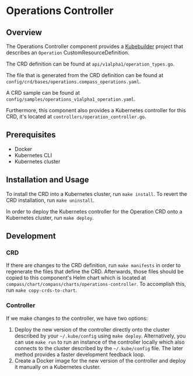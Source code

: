 # Operations Controller

## Overview

The Operations Controller component provides a [Kubebuilder](https://github.com/kubernetes-sigs/kubebuilder) project 
that describes an `Operation` CustomResourceDefinition. 

The CRD definition can be found at `api/v1alpha1/operation_types.go`. 

The file that is generated from the CRD definition can be found at `config/crd/bases/operations.compass_operations.yaml`.

A CRD sample can be found at `config/samples/operations_v1alpha1_operation.yaml`.

Furthermore, this component also provides a Kubernetes controller for this CRD, it's located at `controllers/operation_controller.go`.

## Prerequisites

- Docker
- Kubernetes CLI
- Kubernetes cluster

## Installation and Usage

To install the CRD into a Kubernetes cluster, run `make install`. To revert the CRD installation, run `make uninstall`.

In order to deploy the Kubernetes controller for the Operation CRD onto a Kubernetes cluster, run `make deploy`. 

## Development

### CRD

If there are changes to the CRD definition, run `make manifests` in order to regenerate the files that define the CRD.
Afterwards, those files should be copied to this component's Helm chart which is located at 
`compass/chart/compass/charts/operations-controller`. To accomplish this, run `make copy-crds-to-chart`.

### Controller

If we make changes to the controller, we have two options:
1. Deploy the new version of the controller directly onto the cluster described by your `~/.kube/config` using `make deploy`.
   Alternatively, you can use `make run` to run an instance of the controller locally which also connects to the
   cluster described by the `~/.kube/config` file. The later method provides a faster development feedback loop. 
2. Create a Docker image for the new version of the controller and deploy it manually on a Kubernetes cluster.
